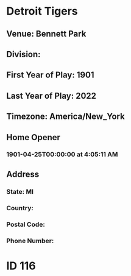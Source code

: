 # Detroit Tigers
## Venue: Bennett Park
## Division: 
## First Year of Play: 1901
## Last Year of Play: 2022
## Timezone: America/New_York
## Home Opener
### 1901-04-25T00:00:00 at 4:05:11 AM
## Address
### 
### State: MI
### Country: 
### Postal Code: 
### Phone Number: 
# ID 116